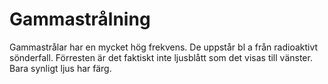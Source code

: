 # Gammastrålning

Gammastrålar har en mycket hög frekvens. De uppstår bl a från radioaktivt
sönderfall. Förresten är det faktiskt inte ljusblått som det visas till vänster.
Bara synligt ljus har färg.
